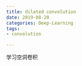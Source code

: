 ```yaml
---
title: dilated convolution
date: 2019-08-20
categories: Deep-Learning
tags: 
- convolution

---
```


学习空洞卷积

<!-- more -->

